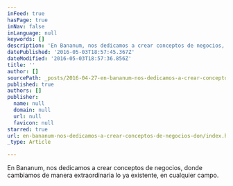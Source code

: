 ```yaml
---
inFeed: true
hasPage: true
inNav: false
inLanguage: null
keywords: []
description: 'En Bananum, nos dedicamos a crear conceptos de negocios, donde cambiamos de manera extraordinaria lo ya existente, en cualquier campo.'
datePublished: '2016-05-03T18:57:45.367Z'
dateModified: '2016-05-03T18:57:36.856Z'
title: ''
author: []
sourcePath: _posts/2016-04-27-en-bananum-nos-dedicamos-a-crear-conceptos-de-negocios-don.md
published: true
authors: []
publisher:
  name: null
  domain: null
  url: null
  favicon: null
starred: true
url: en-bananum-nos-dedicamos-a-crear-conceptos-de-negocios-don/index.html
_type: Article

---
```

En Bananum, nos dedicamos a crear conceptos de negocios, donde cambiamos de manera extraordinaria lo ya existente, en cualquier campo.